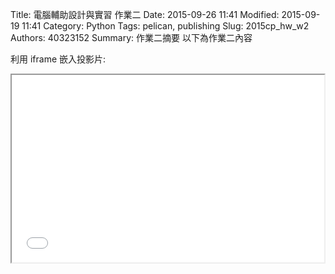 Title: 電腦輔助設計與實習 作業二
Date: 2015-09-26 11:41
Modified: 2015-09-19 11:41
Category: Python
Tags: pelican, publishing
Slug: 2015cp_hw_w2
Authors: 40323152
Summary: 作業二摘要
以下為作業二內容

利用 iframe 嵌入投影片:

<iframe src="40323152_cp_w2_p.html" width="500" height="300"></iframe>

